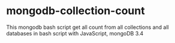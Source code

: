 # mongodb-collection-count
This mongodb bash script get all count from all collections and all databases in bash script with JavaScript, mongoDB 3.4

